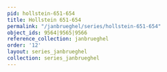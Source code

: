 ```yaml
---
pid: hollstein-651-654
title: Hollstein 651-654
permalink: "/janbrueghel/series/hollstein-651-654"
object_ids: 9564|9565|9566
reference_collection: janbrueghel
order: '12'
layout: series_janbrueghel
collection: series_janbrueghel
---
```

